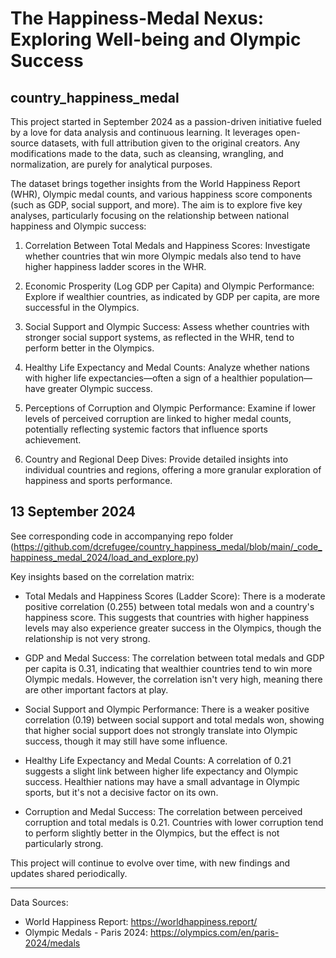 # The Happiness-Medal Nexus: Exploring Well-being and Olympic Success
## country_happiness_medal

This project started in September 2024 as a passion-driven initiative fueled by a love for data analysis and continuous learning. It leverages open-source datasets, with full attribution given to the original creators. Any modifications made to the data, such as cleansing, wrangling, and normalization, are purely for analytical purposes.

The dataset brings together insights from the World Happiness Report (WHR), Olympic medal counts, and various happiness score components (such as GDP, social support, and more). The aim is to explore five key analyses, particularly focusing on the relationship between national happiness and Olympic success:

1. Correlation Between Total Medals and Happiness Scores: Investigate whether countries that win more Olympic medals also tend to have higher happiness ladder scores in the WHR.

2. Economic Prosperity (Log GDP per Capita) and Olympic Performance: Explore if wealthier countries, as indicated by GDP per capita, are more successful in the Olympics.

3. Social Support and Olympic Success: Assess whether countries with stronger social support systems, as reflected in the WHR, tend to perform better in the Olympics.

4. Healthy Life Expectancy and Medal Counts: Analyze whether nations with higher life expectancies—often a sign of a healthier population—have greater Olympic success.

5. Perceptions of Corruption and Olympic Performance: Examine if lower levels of perceived corruption are linked to higher medal counts, potentially reflecting systemic factors that influence sports achievement.

6. Country and Regional Deep Dives: Provide detailed insights into individual countries and regions, offering a more granular exploration of happiness and sports performance.

## 13 September 2024

See corresponding code in accompanying repo folder (https://github.com/dcrefugee/country_happiness_medal/blob/main/_code_happiness_medal_2024/load_and_explore.py)

Key insights based on the correlation matrix:

- Total Medals and Happiness Scores (Ladder Score): There is a moderate positive correlation (0.255) between total medals won and a country's happiness score. This suggests that countries with higher happiness levels may also experience greater success in the Olympics, though the relationship is not very strong.

- GDP and Medal Success: The correlation between total medals and GDP per capita is 0.31, indicating that wealthier countries tend to win more Olympic medals. However, the correlation isn't very high, meaning there are other important factors at play.

- Social Support and Olympic Performance: There is a weaker positive correlation (0.19) between social support and total medals won, showing that higher social support does not strongly translate into Olympic success, though it may still have some influence.

- Healthy Life Expectancy and Medal Counts: A correlation of 0.21 suggests a slight link between higher life expectancy and Olympic success. Healthier nations may have a small advantage in Olympic sports, but it's not a decisive factor on its own.

- Corruption and Medal Success: The correlation between perceived corruption and total medals is 0.21. Countries with lower corruption tend to perform slightly better in the Olympics, but the effect is not particularly strong.


This project will continue to evolve over time, with new findings and updates shared periodically.

---

Data Sources:  
- World Happiness Report: https://worldhappiness.report/  
- Olympic Medals - Paris 2024: https://olympics.com/en/paris-2024/medals
